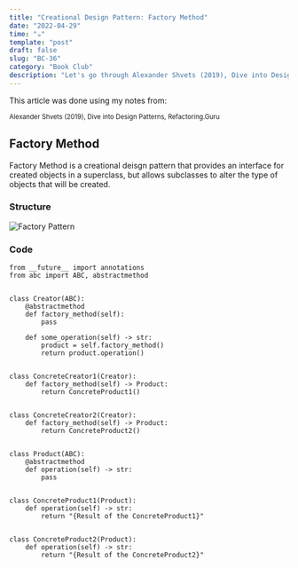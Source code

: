 ```yaml
---
title: "Creational Design Pattern: Factory Method"
date: "2022-04-29"
time: "☕️"
template: "post"
draft: false
slug: "BC-36"
category: "Book Club"
description: "Let's go through Alexander Shvets (2019), Dive into Design Patterns, Creational Deisgn Patterns"
---
```


This article was done using my notes from:

<sub>Alexander Shvets (2019), Dive into Design Patterns, Refactoring.Guru</sub>

##  Factory Method

Factory Method is a creational deisgn pattern that provides an interface for created objects in a superclass, but allows subclasses to alter the type of objects that will be created.

### Structure 

![Factory Pattern](/media/architecture/factory-pattern.png)

### Code

```
from __future__ import annotations
from abc import ABC, abstractmethod


class Creator(ABC):
    @abstractmethod
    def factory_method(self):
        pass

    def some_operation(self) -> str:
        product = self.factory_method()
        return product.operation()


class ConcreteCreator1(Creator):
    def factory_method(self) -> Product:
        return ConcreteProduct1()


class ConcreteCreator2(Creator):
    def factory_method(self) -> Product:
        return ConcreteProduct2()


class Product(ABC):
    @abstractmethod
    def operation(self) -> str:
        pass


class ConcreteProduct1(Product):
    def operation(self) -> str:
        return "{Result of the ConcreteProduct1}"


class ConcreteProduct2(Product):
    def operation(self) -> str:
        return "{Result of the ConcreteProduct2}"

```